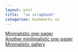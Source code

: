 ```yaml
---
layout: post
title:  "ux scrapbook"
categories: bookmarks ux
---
```


[Minimalistic one-pager](http://indie.vc)  
[Another minilimalistic one-pager](http://rix.si/)  
[Minimalistic gallery](http://www.piotrpisarzphotography.com/)  

